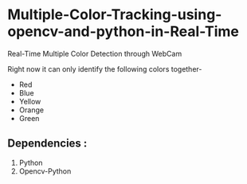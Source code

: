 # Multiple-Color-Tracking-using-opencv-and-python-in-Real-Time


Real-Time Multiple Color Detection through WebCam

Right now it can only identify the following colors together-

 * Red
 * Blue
 * Yellow
 * Orange
 * Green


## Dependencies :

1. Python
2. Opencv-Python
